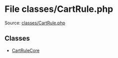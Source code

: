 File classes/CartRule.php
=========

Source: [classes/CartRule.php](https://github.com/PrestaShop/PrestaShop/blob/1.6.0.12/classes/CartRule.php)


Classes
-------

* [CartRuleCore](class.CartRuleCore.md)

